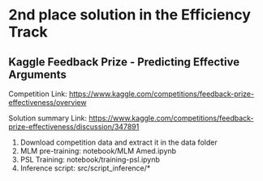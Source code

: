# 2nd place solution in the Efficiency Track
## Kaggle Feedback Prize - Predicting Effective Arguments

Competition Link: https://www.kaggle.com/competitions/feedback-prize-effectiveness/overview

Solution summary Link: https://www.kaggle.com/competitions/feedback-prize-effectiveness/discussion/347891 

1. Download competition data and extract it in the data folder
2. MLM pre-training: notebook/MLM Amed.ipynb
3. PSL Training: notebook/training-psl.ipynb 
4. Inference script: src/script_inference/*
